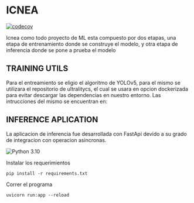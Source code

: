 # ICNEA
[![codecov](https://codecov.io/gh/Juerodriguez/icnea/branch/master/graph/badge.svg?token=CS77QAL0ZB)](https://codecov.io/gh/Juerodriguez/icnea)

Icnea como todo proyecto de ML esta compuesto por dos etapas, una etapa de entrenamiento donde se construye el
modelo, y otra etapa de inferencia donde se pone a prueba el modelo

## TRAINING UTILS

Para el entreamiento se eligio el algoritmo de YOLOv5, para el mismo se utilizara el repositorio de ultralitycs,
el cual se usara en opcion dockerizada para evitar descargar las dependencias en nuestro entorno. Las intrucciones
del mismo se encuentran en:


## INFERENCE APLICATION

La aplicacion de inferencia fue desarrollada con FastApi devido a su grado de integracion con operacion asincronas.

![Python 3.10](https://img.shields.io/badge/python-3.10-blue.svg)

Instalar los requerimientos
```
pip install -r requirements.txt
```

Correr el programa
```
uvicorn run:app --reload
```


